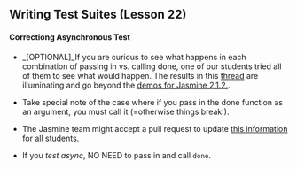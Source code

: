 ## Writing Test Suites (Lesson 22)

#### Correctiong Asynchronous Test
- _[OPTIONAL]_If you are curious to see what happens in each combination of passing in vs. calling done, one of our students tried all of them to see what would happen. The results in this [thread](https://discussions.udacity.com/t/async-tests-why-the-second-done-call/40751/6?u=durant) are illuminating and go beyond the [demos for Jasmine 2.1.2.](https://jasmine.github.io/2.1/introduction.html).

- Take special note of the case where if you pass in the done function as an argument, you must call it (=otherwise things break!). 
- The Jasmine team might accept a pull request to update [this information](https://discussions.udacity.com/t/async-tests-why-the-second-done-call/40751/4) for all students.
- If you _test async_, NO NEED to pass in and call `done`.
